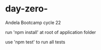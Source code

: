 # day-zero-
Andela Bootcamp cycle 22 

run 'npm install' at root of application folder

use 'npm test' to run all tests

